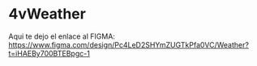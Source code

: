 # 4vWeather
Aqui te dejo el enlace al FIGMA:
https://www.figma.com/design/Pc4LeD2SHYmZUGTkPfa0VC/Weather?t=iHAEBy700BTEBpgc-1
